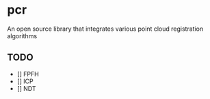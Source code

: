 # pcr
An open source library that integrates various point cloud registration algorithms

## TODO
- [] FPFH
- [] ICP
- [] NDT